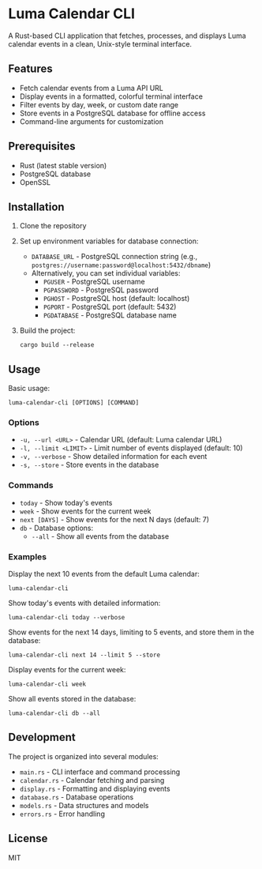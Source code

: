 # Luma Calendar CLI

A Rust-based CLI application that fetches, processes, and displays Luma calendar events in a clean, Unix-style terminal interface.

## Features

- Fetch calendar events from a Luma API URL
- Display events in a formatted, colorful terminal interface
- Filter events by day, week, or custom date range
- Store events in a PostgreSQL database for offline access
- Command-line arguments for customization

## Prerequisites

- Rust (latest stable version)
- PostgreSQL database
- OpenSSL

## Installation

1. Clone the repository
2. Set up environment variables for database connection:
   - `DATABASE_URL` - PostgreSQL connection string (e.g., `postgres://username:password@localhost:5432/dbname`)
   - Alternatively, you can set individual variables:
     - `PGUSER` - PostgreSQL username
     - `PGPASSWORD` - PostgreSQL password
     - `PGHOST` - PostgreSQL host (default: localhost)
     - `PGPORT` - PostgreSQL port (default: 5432)
     - `PGDATABASE` - PostgreSQL database name

3. Build the project:
   ```
   cargo build --release
   ```

## Usage

Basic usage:

```
luma-calendar-cli [OPTIONS] [COMMAND]
```

### Options

- `-u, --url <URL>` - Calendar URL (default: Luma calendar URL)
- `-l, --limit <LIMIT>` - Limit number of events displayed (default: 10)
- `-v, --verbose` - Show detailed information for each event
- `-s, --store` - Store events in the database

### Commands

- `today` - Show today's events
- `week` - Show events for the current week
- `next [DAYS]` - Show events for the next N days (default: 7)
- `db` - Database options:
  - `--all` - Show all events from the database

### Examples

Display the next 10 events from the default Luma calendar:
```
luma-calendar-cli
```

Show today's events with detailed information:
```
luma-calendar-cli today --verbose
```

Show events for the next 14 days, limiting to 5 events, and store them in the database:
```
luma-calendar-cli next 14 --limit 5 --store
```

Display events for the current week:
```
luma-calendar-cli week
```

Show all events stored in the database:
```
luma-calendar-cli db --all
```

## Development

The project is organized into several modules:

- `main.rs` - CLI interface and command processing
- `calendar.rs` - Calendar fetching and parsing
- `display.rs` - Formatting and displaying events
- `database.rs` - Database operations
- `models.rs` - Data structures and models
- `errors.rs` - Error handling

## License

MIT